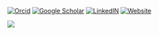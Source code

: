 <a href="https://orcid.org/0000-0002-3061-0489">![Orcid](https://img.shields.io/static/v1?label=&message=ORCID%20Profile&color=grey&logo=ORCID&labelColor=A6CE39&logoColor=white)</a>
<a href="https://scholar.google.com/citations?user=cCI-JyIAAAAJ&hl=en">![Google Scholar](https://img.shields.io/static/v1?label=&message=Google%20Scholar%20Profile&color=grey&logo=GoogleScholar&labelColor=4285F4&logoColor=white)</a>
<a href="https://www.linkedin.com/in/sh1v/">![LinkedIN](https://img.shields.io/static/v1?label=&message=sh1v&color=grey&logo=LinkedIN&labelColor=0A66C2&logoColor=white)</a>
<a href="https://shivpatel.io/">![Website](https://img.shields.io/static/v1?label=&message=shivpatel.io&color=grey&logo=Twitter&labelColor=1DA1F2&logoColor=white)</a>

![](http://github-profile-summary-cards.vercel.app/api/cards/profile-details?username=shh1v)
